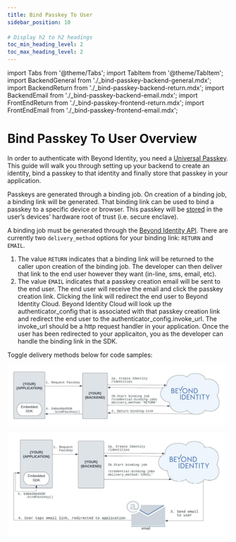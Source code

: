 ```yaml
---
title: Bind Passkey To User
sidebar_position: 10

# Display h2 to h2 headings
toc_min_heading_level: 2
toc_max_heading_level: 2
---
```


import Tabs from '@theme/Tabs';
import TabItem from '@theme/TabItem';
import BackendGeneral from './\_bind-passkey-backend-general.mdx';
import BackendReturn from './\_bind-passkey-backend-return.mdx';
import BackendEmail from './\_bind-passkey-backend-email.mdx';
import FrontEndReturn from './\_bind-passkey-frontend-return.mdx';
import FrontEndEmail from './\_bind-passkey-frontend-email.mdx';

# Bind Passkey To User Overview

In order to authenticate with Beyond Identity, you need a [Universal Passkey](../platform-overview/passkeys-and-devices/what-are-passkeys). This guide will walk you through setting up your backend to create an identity, bind a passkey to that identity and finally store that passkey in your application.

Passkeys are generated through a binding job. On creation of a binding job, a binding link will be generated. That binding link can be used to bind a passkey to a specific device or browser. This passkey will be [stored](../platform-overview/passkeys-and-devices/how-are-keys-stored) in the user’s devices’ hardware root of trust (i.e. secure enclave).

A binding job must be generated through the [Beyond Identity API](https://developer.beyondidentity.com/api/v1). There are currently two `delivery_method` options for your binding link: `RETURN` and `EMAIL`.

1. The value `RETURN` indicates that a binding link will be returned to the caller upon creation of the binding job. The developer can then deliver that link to the end user however they want (in-line, sms, email, etc).
2. The value `EMAIL` indicates that a passkey creation email will be sent to the end user. The end user will receive the email and click the passkey creation link. Clicking the link will redirect the end user to Beyond Identity Cloud. Beyond Identity Cloud will look up the authenticator_config that is associated with that passkey creation link and redirect the end user to the authenticator_config.invoke_url. The invoke_url should be a http request handler in your application. Once the user has been redirected to your applicaiton, you as the developer can handle the binding link in the SDK.

Toggle delivery methods below for code samples:

<Tabs groupId="bind-delivery-method" queryString>

<TabItem value="return" label="RETURN">

![Bind Passkey Return Flowchart](./screenshots/bind-passkey-return-flow.jpeg)

<BackendGeneral/>
<BackendReturn/>
<FrontEndReturn/>
</TabItem>

<TabItem value="email" label="EMAIL">

![Bind Passkey Email Flowchart](./screenshots/bind-passkey-email-flow.jpeg)

<BackendGeneral/>
<BackendEmail/>
<FrontEndEmail/>
</TabItem>

</Tabs>
